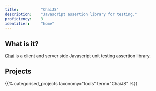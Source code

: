 ```yaml
---
title: 			"ChaiJS"
description: 	"Javascript assertion library for testing."
proficiency:	3
identifier:		"home"
---
```


## What is it?
[Chai](http://chaijs.com/) is a client and server side Javascript unit testing assertion library.

## Projects
{{% categorised_projects taxonomy="tools" term="ChaiJS" %}}